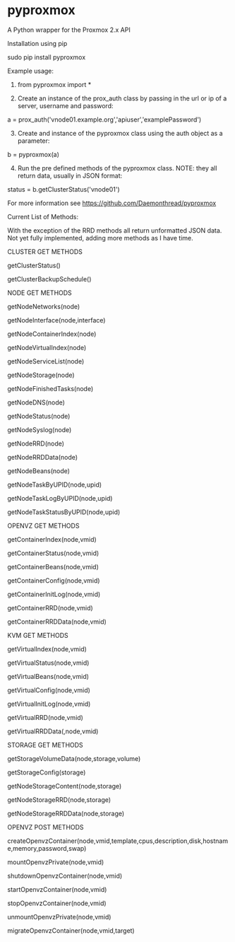 pyproxmox
=========

A Python wrapper for the Proxmox 2.x API

Installation using pip

sudo pip install pyproxmox

Example usage:

1) from pyproxmox import *

2) Create an instance of the prox_auth class by passing in the
url or ip of a server, username and password:

a = prox_auth('vnode01.example.org','apiuser','examplePassword')

3) Create and instance of the pyproxmox class using the auth object as a parameter:

b = pyproxmox(a)

4) Run the pre defined methods of the pyproxmox class. NOTE: they all return data, usually in JSON format:

status = b.getClusterStatus('vnode01')

For more information see https://github.com/Daemonthread/pyproxmox

Current List of Methods:

With the exception of the RRD methods all return unformatted JSON data.
Not yet fully implemented, adding more methods as I have time.

CLUSTER GET METHODS

getClusterStatus()

getClusterBackupSchedule()

NODE GET METHODS

getNodeNetworks(node)

getNodeInterface(node,interface)

getNodeContainerIndex(node)

getNodeVirtualIndex(node)

getNodeServiceList(node)

getNodeStorage(node)

getNodeFinishedTasks(node)

getNodeDNS(node)

getNodeStatus(node)

getNodeSyslog(node)

getNodeRRD(node)   

getNodeRRDData(node)

getNodeBeans(node)

getNodeTaskByUPID(node,upid)

getNodeTaskLogByUPID(node,upid)

getNodeTaskStatusByUPID(node,upid)

OPENVZ GET METHODS

getContainerIndex(node,vmid)

getContainerStatus(node,vmid)

getContainerBeans(node,vmid)

getContainerConfig(node,vmid)

getContainerInitLog(node,vmid)

getContainerRRD(node,vmid)

getContainerRRDData(node,vmid)

KVM GET METHODS

getVirtualIndex(node,vmid)

getVirtualStatus(node,vmid)

getVirtualBeans(node,vmid)

getVirtualConfig(node,vmid)

getVirtualInitLog(node,vmid)

getVirtualRRD(node,vmid)

getVirtualRRDData(,node,vmid)

STORAGE GET METHODS

getStorageVolumeData(node,storage,volume)

getStorageConfig(storage)   

getNodeStorageContent(node,storage)

getNodeStorageRRD(node,storage)

getNodeStorageRRDData(node,storage)

OPENVZ POST METHODS

createOpenvzContainer(node,vmid,template,cpus,description,disk,hostname,memory,password,swap)

mountOpenvzPrivate(node,vmid)

shutdownOpenvzContainer(node,vmid)

startOpenvzContainer(node,vmid)

stopOpenvzContainer(node,vmid)

unmountOpenvzPrivate(node,vmid)

migrateOpenvzContainer(node,vmid,target)